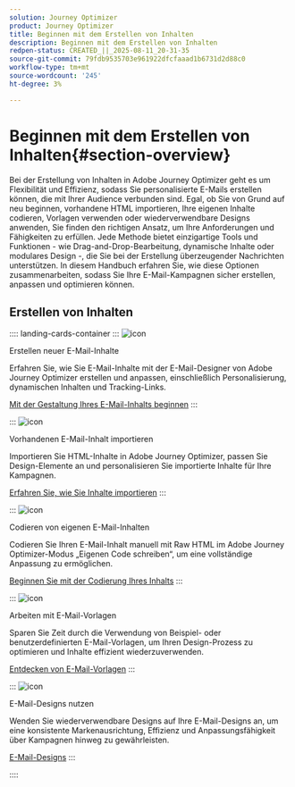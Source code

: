 ```yaml
---
solution: Journey Optimizer
product: Journey Optimizer
title: Beginnen mit dem Erstellen von Inhalten
description: Beginnen mit dem Erstellen von Inhalten
redpen-status: CREATED_||_2025-08-11_20-31-35
source-git-commit: 79fdb9535703e961922dfcfaaad1b6731d2d88c0
workflow-type: tm+mt
source-wordcount: '245'
ht-degree: 3%

---
```



# Beginnen mit dem Erstellen von Inhalten{#section-overview}

Bei der Erstellung von Inhalten in Adobe Journey Optimizer geht es um Flexibilität und Effizienz, sodass Sie personalisierte E-Mails erstellen können, die mit Ihrer Audience verbunden sind. Egal, ob Sie von Grund auf neu beginnen, vorhandene HTML importieren, Ihre eigenen Inhalte codieren, Vorlagen verwenden oder wiederverwendbare Designs anwenden, Sie finden den richtigen Ansatz, um Ihre Anforderungen und Fähigkeiten zu erfüllen. Jede Methode bietet einzigartige Tools und Funktionen - wie Drag-and-Drop-Bearbeitung, dynamische Inhalte oder modulares Design -, die Sie bei der Erstellung überzeugender Nachrichten unterstützen. In diesem Handbuch erfahren Sie, wie diese Optionen zusammenarbeiten, sodass Sie Ihre E-Mail-Kampagnen sicher erstellen, anpassen und optimieren können.

## Erstellen von Inhalten

:::: landing-cards-container
:::
![icon](https://cdn.experienceleague.adobe.com/icons/circle-play.svg?lang=de)

Erstellen neuer E-Mail-Inhalte

Erfahren Sie, wie Sie E-Mail-Inhalte mit der E-Mail-Designer von Adobe Journey Optimizer erstellen und anpassen, einschließlich Personalisierung, dynamischen Inhalten und Tracking-Links.

[Mit der Gestaltung Ihres E-Mail-Inhalts beginnen](../using/email/content-from-scratch.md)
:::

:::
![icon](https://cdn.experienceleague.adobe.com/icons/list-check.svg?lang=de)

Vorhandenen E-Mail-Inhalt importieren

Importieren Sie HTML-Inhalte in Adobe Journey Optimizer, passen Sie Design-Elemente an und personalisieren Sie importierte Inhalte für Ihre Kampagnen.

[Erfahren Sie, wie Sie Inhalte importieren](../using/email/existing-content.md)
:::

:::
![icon](https://cdn.experienceleague.adobe.com/icons/code-branch.svg?lang=de)

Codieren von eigenen E-Mail-Inhalten

Codieren Sie Ihren E-Mail-Inhalt manuell mit Raw HTML im Adobe Journey Optimizer-Modus „Eigenen Code schreiben“, um eine vollständige Anpassung zu ermöglichen.

[Beginnen Sie mit der Codierung Ihres Inhalts](../using/email/code-content.md)
:::

:::
![icon](https://cdn.experienceleague.adobe.com/icons/puzzle-piece.svg?lang=de)

Arbeiten mit E-Mail-Vorlagen

Sparen Sie Zeit durch die Verwendung von Beispiel- oder benutzerdefinierten E-Mail-Vorlagen, um Ihren Design-Prozess zu optimieren und Inhalte effizient wiederzuverwenden.

[Entdecken von E-Mail-Vorlagen](../using/email/use-email-templates.md)
:::

:::
![icon](https://cdn.experienceleague.adobe.com/icons/gear.svg?lang=de)

E-Mail-Designs nutzen

Wenden Sie wiederverwendbare Designs auf Ihre E-Mail-Designs an, um eine konsistente Markenausrichtung, Effizienz und Anpassungsfähigkeit über Kampagnen hinweg zu gewährleisten.

[E-Mail-Designs](../using/email/apply-email-themes.md)
:::

::::
